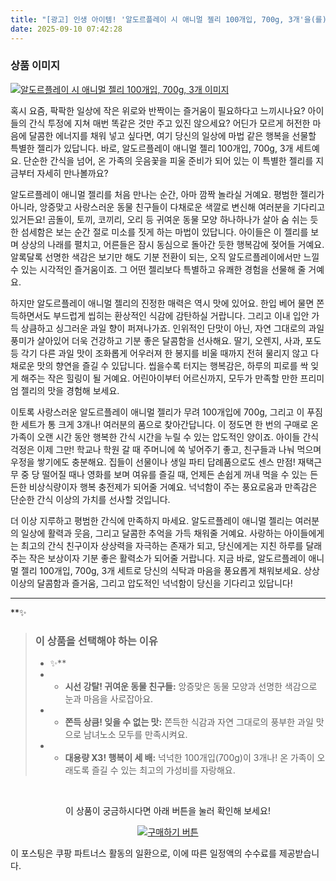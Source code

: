 ```yaml
---
title: "[광고] 인생 아이템! '알도르플레이 시 애니멀 젤리 100개입, 700g, 3개'을(를) 만나보세요."
date: 2025-09-10 07:42:28
---
```

### 상품 이미지
[![알도르플레이 시 애니멀 젤리 100개입, 700g, 3개 이미지](https://ads-partners.coupang.com/image1/Ny6vK8rfvERWzjDfN9D8Qpob9CpJ4ZQWLHuN0vcNAFxPOnuP5u_Ds3Hl18OvR10rSFfhPFLQHk1ljL9EG8fPZ_-YXe_33XqD3mgr0l-2UjQ-vlwfxNjKhR-828JwKtX3IeqEdshLe2vIFniTLOUkg9cRnnBRKdtHjytABTA_--SKHemPXjhSoX0fv7CIpU-FxD6zwpfpcXM_C_VdYIAev49C6kR4AqhLC0_nDWOmSdQdzp1HH_ku1iHzACa9g1sC0Sw3hqCwUQ5Lh99Ndt3gc8n5MjFmWPNyFQ==)](https://link.coupang.com/re/AFFSDP?lptag=AF8916626&pageKey=7180305363&itemId=18741627176&vendorItemId=85873890572&traceid=V0-153-fe4c478665cdc1e4&clickBeacon=a3845250-8e19-11f0-ba60-5aee6f566eab%7E3&requestid=20250910164201693185148082&token=31850C%7CMIXED)

혹시 요즘, 팍팍한 일상에 작은 위로와 반짝이는 즐거움이 필요하다고 느끼시나요? 아이들의 간식 투정에 지쳐 매번 똑같은 것만 주고 있진 않으세요? 어딘가 모르게 허전한 마음에 달콤한 에너지를 채워 넣고 싶다면, 여기 당신의 일상에 마법 같은 행복을 선물할 특별한 젤리가 있답니다. 바로, 알도르플레이 애니멀 젤리 100개입, 700g, 3개 세트예요. 단순한 간식을 넘어, 온 가족의 웃음꽃을 피울 준비가 되어 있는 이 특별한 젤리를 지금부터 자세히 만나볼까요?

알도르플레이 애니멀 젤리를 처음 만나는 순간, 아마 깜짝 놀라실 거예요. 평범한 젤리가 아니라, 앙증맞고 사랑스러운 동물 친구들이 다채로운 색깔로 변신해 여러분을 기다리고 있거든요! 곰돌이, 토끼, 코끼리, 오리 등 귀여운 동물 모양 하나하나가 살아 숨 쉬는 듯한 섬세함은 보는 순간 절로 미소를 짓게 하는 마법이 있답니다. 아이들은 이 젤리를 보며 상상의 나래를 펼치고, 어른들은 잠시 동심으로 돌아간 듯한 행복감에 젖어들 거예요. 알록달록 선명한 색감은 보기만 해도 기분 전환이 되는, 오직 알도르플레이에서만 느낄 수 있는 시각적인 즐거움이죠. 그 어떤 젤리보다 특별하고 유쾌한 경험을 선물해 줄 거예요.

하지만 알도르플레이 애니멀 젤리의 진정한 매력은 역시 맛에 있어요. 한입 베어 물면 쫀득하면서도 부드럽게 씹히는 환상적인 식감에 감탄하실 거랍니다. 그리고 이내 입안 가득 상큼하고 싱그러운 과일 향이 퍼져나가죠. 인위적인 단맛이 아닌, 자연 그대로의 과일 풍미가 살아있어 더욱 건강하고 기분 좋은 달콤함을 선사해요. 딸기, 오렌지, 사과, 포도 등 각기 다른 과일 맛이 조화롭게 어우러져 한 봉지를 비울 때까지 전혀 물리지 않고 다채로운 맛의 향연을 즐길 수 있답니다. 씹을수록 터지는 행복감은, 하루의 피로를 싹 잊게 해주는 작은 힐링이 될 거예요. 어린아이부터 어르신까지, 모두가 만족할 만한 프리미엄 젤리의 맛을 경험해 보세요.

이토록 사랑스러운 알도르플레이 애니멀 젤리가 무려 100개입에 700g, 그리고 이 푸짐한 세트가 통 크게 3개나! 여러분의 품으로 찾아간답니다. 이 정도면 한 번의 구매로 온 가족이 오랜 시간 동안 행복한 간식 시간을 누릴 수 있는 압도적인 양이죠. 아이들 간식 걱정은 이제 그만! 학교나 학원 갈 때 주머니에 쏙 넣어주기 좋고, 친구들과 나눠 먹으며 우정을 쌓기에도 충분해요. 집들이 선물이나 생일 파티 답례품으로도 센스 만점! 재택근무 중 당 떨어질 때나 영화를 보며 여유를 즐길 때, 언제든 손쉽게 꺼내 먹을 수 있는 든든한 비상식량이자 행복 충전제가 되어줄 거예요. 넉넉함이 주는 풍요로움과 만족감은 단순한 간식 이상의 가치를 선사할 것입니다.

더 이상 지루하고 평범한 간식에 만족하지 마세요. 알도르플레이 애니멀 젤리는 여러분의 일상에 활력과 웃음, 그리고 달콤한 추억을 가득 채워줄 거예요. 사랑하는 아이들에게는 최고의 간식 친구이자 상상력을 자극하는 존재가 되고, 당신에게는 지친 하루를 달래주는 작은 보상이자 기분 좋은 활력소가 되어줄 거랍니다. 지금 바로, 알도르플레이 애니멀 젤리 100개입, 700g, 3개 세트로 당신의 식탁과 마음을 풍요롭게 채워보세요. 상상 이상의 달콤함과 즐거움, 그리고 압도적인 넉넉함이 당신을 기다리고 있답니다!

---

**✨


> ### 이 상품을 선택해야 하는 이유
> - ✨**
> - *   **시선 강탈! 귀여운 동물 친구들:** 앙증맞은 동물 모양과 선명한 색감으로 눈과 마음을 사로잡아요.
> - *   **쫀득 상큼! 잊을 수 없는 맛:** 쫀득한 식감과 자연 그대로의 풍부한 과일 맛으로 남녀노소 모두를 만족시켜요.
> - *   **대용량 X3! 행복이 세 배:** 넉넉한 100개입(700g)이 3개나! 온 가족이 오래도록 즐길 수 있는 최고의 가성비를 자랑해요.


<br>

<div align="center">
  <p>이 상품이 궁금하시다면 아래 버튼을 눌러 확인해 보세요!</p>
  <a href="https://link.coupang.com/re/AFFSDP?lptag=AF8916626&pageKey=7180305363&itemId=18741627176&vendorItemId=85873890572&traceid=V0-153-fe4c478665cdc1e4&clickBeacon=a3845250-8e19-11f0-ba60-5aee6f566eab%7E3&requestid=20250910164201693185148082&token=31850C%7CMIXED" target="_blank">
    <img src="https://img.shields.io/badge/지금 바로 구매하기-FF5722?style=for-the-badge&logo=coupa&logoColor=white" alt="구매하기 버튼">
  </a>
</div>

이 포스팅은 쿠팡 파트너스 활동의 일환으로, 이에 따른 일정액의 수수료를 제공받습니다.
